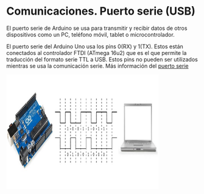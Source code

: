# Comunicaciones. Puerto serie (USB)
El puerto serie de Arduino se usa para transmitir y recibir datos de otros dispositivos como un PC, teléfono móvil, tablet o microcontrolador.

El puerto serie del Arduino Uno usa los pins 0(RX) y 1(TX). Estos están conectados al controlador FTDI (ATmega 16u2) que es el que permite la traducción del formato serie TTL a USB. Estos pins no pueden ser utilizados mientras se usa la comunicación serie.
Más información del [puerto serie](http://diymakers.es/usando-el-puerto-serie-del-arduino/)

<a href="" target="_blank"><img width="400" height="300" border="0" align="center" src="img/comunicaciones.jpg"/></a>



